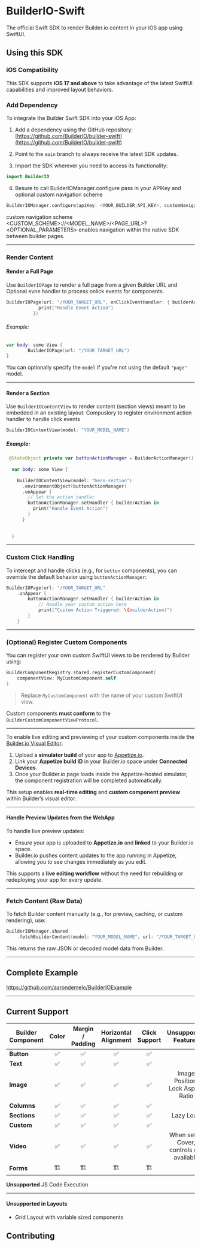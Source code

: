 # BuilderIO-Swift

The official Swift SDK to render Builder.io content in your iOS app using SwiftUI.

## Using this SDK

### iOS Compatibility

This SDK supports **iOS 17 and above** to take advantage of the latest SwiftUI capabilities and improved layout behaviors.


### Add Dependency

To integrate the Builder Swift SDK into your iOS App:

1. Add a dependency using the GitHub repository:  
   [https://github.com/BuilderIO/builder-swift](https://github.com/BuilderIO/builder-swift)

2. Point to the `main` branch to always receive the latest SDK updates.

3. Import the SDK wherever you need to access its functionality:
```swift
import BuilderIO

```

4. Besure to call BuilderIOManager.configure pass in your APIKey and optional custom navigation scheme

```swift
BuilderIOManager.configure(apiKey: <YOUR_BUILDER_API_KEY>, customNavigationScheme: "builderio")

```

custom navigation scheme  <CUSTOM_SCHEME>://<MODEL_NAME>/<PAGE_URL>?<OPTIONAL_PARAMETERS> enables navigation within the native SDK between builder pages.

---

### Render Content

#### Render a Full Page

Use `BuilderIOPage` to render a full page from a given Builder URL and Optional evne handler to process onlick events for components.

```swift
BuilderIOPage(url: "/YOUR_TARGET_URL", onClickEventHandler: { builderAction in
            print("Handle Event Action")
          })
```

###### Example:

```swift
var body: some View {
        BuilderIOPage(url: "/YOUR_TARGET_URL")
}
```

You can optionally specify the `model` if you're not using the default `"page"` model.

---

#### Render a Section

Use `BuilderIOContentView` to render content (section views) meant to be embedded in an existing layout:
Compuslory to register environment action handler to handle click events 

```swift
BuilderIOContentView(model: "YOUR_MODEL_NAME")
```

##### Example:

```swift
 @StateObject private var buttonActionManager = BuilderActionManager()
  
  var body: some View {
    
    BuilderIOContentView(model: "hero-section")
      .environmentObject(buttonActionManager)
      .onAppear {
        // Set the action handler
        buttonActionManager.setHandler { builderAction in
          print("Handle Event Action")
        }
      }
    
    
  }
```

---

### Custom Click Handling

To intercept and handle clicks (e.g., for `button` components), you can override the default behavior using `buttonActionManager`:

```swift
BuilderIOPage(url: "/YOUR_TARGET_URL"
    .onAppear {
        buttonActionManager.setHandler { builderAction in
            // Handle your custom action here
            print("Custom Action Triggered: \(builderAction)")
        }
    }
```

---

### (Optional) Register Custom Components

You can register your own custom SwiftUI views to be rendered by Builder using:

```swift
BuilderComponentRegistry.shared.registerCustomComponent(
    componentView: MyCustomComponent.self
)
```

> Replace `MyCustomComponent` with the name of your custom SwiftUI view.

Custom components **must conform** to the `BuilderCustomComponentViewProtocol`.

---

To enable live editing and previewing of your custom components inside the [Builder.io Visual Editor](https://www.builder.io/):

1. Upload a **simulator build** of your app to [Appetize.io](https://appetize.io).
2. Link your **Appetize build ID** in your Builder.io space under **Connected Devices**.
3. Once your Builder.io page loads inside the Appetize-hosted simulator, the component registration will be completed automatically.

This setup enables **real-time editing** and **custom component preview** within Builder’s visual editor.

---

#### Handle Preview Updates from the WebApp

To handle live preview updates:

- Ensure your app is uploaded to **Appetize.io** and **linked** to your Builder.io space.
- Builder.io pushes content updates to the app running in Appetize, allowing you to see changes immediately as you edit.

This supports a **live editing workflow** without the need for rebuilding or redeploying your app for every update.

---

### Fetch Content (Raw Data)

To fetch Builder content manually (e.g., for preview, caching, or custom rendering), use:

```swift
BuilderIOManager.shared
    .fetchBuilderContent(model: "YOUR_MODEL_NAME", url: "/YOUR_TARGET_URL")
```

This returns the raw JSON or decoded model data from Builder.

---


## Complete Example

https://github.com/aarondemelo/BuilderIOExample

---

## Current Support

| Builder Component | Color | Margin / Padding | Horizontal Alignment   | Click Support    |      Unsupported Features       
|-------------------|:-----:|:------------------:|:--------------------:|:--------------:|:-----------------------------------------:
| **Button**        |  ✅   |        ✅         |          ✅           |      ✅       |                                 
| **Text**          |  ✅   |        ✅         |          ✅           |      ✅       |                                 
| **Image**         |  ✅   |        ✅         |          ✅           |      ✅       | Image Position, Lock Aspect Ratio 
| **Columns**       |  ✅   |        ✅         |          ✅           |      ✅       |                                 
| **Sections**      |  ✅   |        ✅         |          ✅           |      ✅       | Lazy Load                      
| **Custom**        |  ✅   |        ✅         |          ✅           |      ✅       |                                 
| **Video**         |  ✅   |        ✅         |          ✅           |      ✅       | When set to Cover, controls not available                                
| **Forms**         |  🏗   |        🏗         |          🏗           |      🏗       |                           


**Unsupported**
JS Code Execution

---

#### Unsupported in Layouts
- Grid Layout with variable sized components


## Contributing
